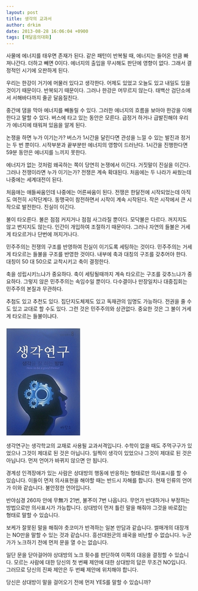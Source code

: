 ```yaml
---
layout: post
title: 생각의 교과서
author: drkim
date: 2013-08-28 16:06:04 +0900
tags: [깨달음의대화]
---
```

사물에 에너지를 태우면 존재가 된다. 같은 패턴이 반복될 때, 에너지는 들어온 만큼 빠져나간다. 더하고 빼면 0이다. 에너지의 출입을 무시해도 판단에 영향이 없다. 그래서 결정적인 시기에 오판하게 된다.


  


우리는 한강이 거기에 머물러 있다고 생각한다. 어제도 있었고 오늘도 있고 내일도 있을 것이기 때문이다. 반복되기 때문이다. 그러나 한강은 머무르지 않는다. 태백산 검단소에서 서해바다까지 줄곧 달음질친다. 


  


중간에 댐을 막아 에너지를 빼돌릴 수 있다. 그러한 에너지의 흐름을 보아야 한강을 이해한다고 말할 수 있다. 버스에 타고 있는 동안은 모른다. 급정거 하거나 급발진해야 우리가 에너지에 태워져 있음을 알게 된다. 


  


논쟁을 하면 누가 이기는가? 버스가 1시간을 달린다면 관성을 느낄 수 있는 발진과 정거는 두 번 뿐이다. 시작부분과 끝부분만 에너지의 영향이 드러난다. 1시간을 진행한다면 59분 동안은 에너지를 느끼지 못한다. 


  


에너지가 없는 것처럼 왜곡하는 쪽이 당연히 논쟁에서 이긴다. 거짓말이 진실을 이긴다. 그러나 전쟁이라면 누가 이기는가? 전쟁은 계속 확대된다. 처음에는 두 나라가 싸웠는데 나중에는 세계대전이 된다.


  


처음애는 애들싸움인데 나중에는 어른싸움이 된다. 전쟁은 한달전에 시작되었는데 아직도 여전히 시작단계다. 동맹국이 참전하면서 시작이 계속 시작된다. 작은 시작에서 큰 시작으로 발전한다. 진실이 이긴다.


  


불이 타오른다. 불은 점점 커지거나 점점 사그라질 뿐이다. 모닥불은 다르다. 꺼지지도 않고 번지지도 않는다. 인간이 개입하여 조절하기 때문이다. 그러나 자연의 들불은 거세게 타오르거나 단번에 꺼지거나다. 


  


민주주의는 전쟁의 구조를 반영하여 진실이 이기도록 세팅하는 것이다. 민주주의는 거세게 타오르는 들불을 구조를 반영한 것이다. 내부에 축과 대칭의 구조를 갖추어야 한다. 대칭이 50 대 50으로 교착시키고 축이 결정한다. 


  


축을 성립시키느냐가 중요하다. 축이 세팅될때까지 계속 타오르는 구조를 갖추느냐가 중요하다. 그렇지 않은 민주주의는 속임수일 뿐이다. 다수결이나 만장일치나 대중집회는 민주주의 본질과 무관하다.


  


추첨도 있고 추천도 있다. 집단지도체제도 있고 독재관의 임명도 가능하다. 전권을 줄 수도 있고 교대로 할 수도 있다. 그런 것은 민주주의와 상관없다. 중요한 것은 그 불이 거세게 타오르는 들불이냐다. 


  


###



 ![](/files/attach/images/198/025/383/1234.JPG)


  


생각연구는 생각학교의 교재로 사용될 교과서격입니다. 수학이 없을 때도 주먹구구가 있었으나 그것이 제대로 된 것은 아닙니다. 일찍이 생각이 있었으나 그것이 제대로 된 것은 아닙니다. 먼저 언어가 바뀌지 않으면 안 됩니다. 



경계성 인격장애가 있는 사람은 상대방의 행동에 반응하는 형태로만 의사표시를 할 수 있습니다. 이들이 먼저 의사표현을 해야할 때는 반드시 자해를 합니다. 현재 인류의 언어가 이와 같습니다. 불안정한 언어입니다. 



반야심경 260자 안에 무無가 21번, 불不이 7번 나옵니다. 무언가 반대하거나 부정하는 방법으로만 의사표시가 가능합니다. 상대방이 먼저 틀린 말을 해줘야 그것을 바로잡는 형태로 말할 수 있습니다. 



보케가 잘못된 말을 해줘야 츳코미가 반격하는 일본 만담과 같습니다. 썰매개의 대장개는 NO만을 말할 수 있는 것과 같습니다. 흥선대원군의 쇄국을 비난할 수 없습니다. 누군가가 노크하기 전에 먼저 문을 열 수는 없습니다. 



일단 문을 닫아걸어야 상대방의 노크 횟수를 판단하여 이쪽의 대응을 결정할 수 있습니다. 모르는 사람에 대한 당신의 첫 번째 제안에 대한 상대방의 답은 무조건 NO입니다. 그러므로 당신의 진짜 제안은 두 번째 제안에 위치해야 합니다. 



당신은 상대방이 말을 걸어오기 전에 먼저 YES를 말할 수 있습니까?